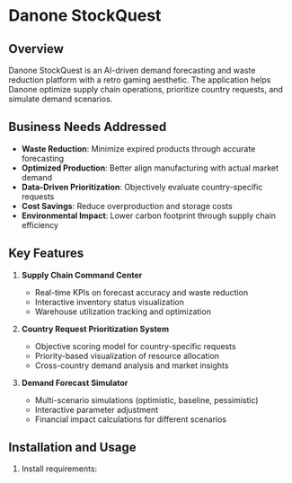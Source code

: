 # Danone StockQuest

## Overview
Danone StockQuest is an AI-driven demand forecasting and waste reduction platform with a retro gaming aesthetic. The application helps Danone optimize supply chain operations, prioritize country requests, and simulate demand scenarios.

## Business Needs Addressed
- **Waste Reduction**: Minimize expired products through accurate forecasting
- **Optimized Production**: Better align manufacturing with actual market demand
- **Data-Driven Prioritization**: Objectively evaluate country-specific requests
- **Cost Savings**: Reduce overproduction and storage costs
- **Environmental Impact**: Lower carbon footprint through supply chain efficiency

## Key Features
1. **Supply Chain Command Center**
   - Real-time KPIs on forecast accuracy and waste reduction
   - Interactive inventory status visualization
   - Warehouse utilization tracking and optimization

2. **Country Request Prioritization System**
   - Objective scoring model for country-specific requests
   - Priority-based visualization of resource allocation
   - Cross-country demand analysis and market insights

3. **Demand Forecast Simulator**
   - Multi-scenario simulations (optimistic, baseline, pessimistic)
   - Interactive parameter adjustment
   - Financial impact calculations for different scenarios

## Installation and Usage
1. Install requirements: